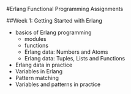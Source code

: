#Erlang Functional Programming Assignments

##Week 1: Getting Started with Erlang
- basics of Erlang programming
  - modules
  - functions
  - Erlang data: Numbers and Atoms
  - Erlang data: Tuples, Lists and Functions
- Erlang data in practice
- Variables in Erlang
- Pattern matching
- Variables and patterns in practice
